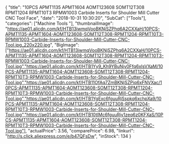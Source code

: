 {
	"title": "10PCS APMT1135 APMT1604 AOMT123608 SOMT12T308 RPMT1204 RPMT10T3 RPMW1003 Carbide Inserts for Shoulder Mill Cutter CNC Tool Face",
	"date": "2018-10-31 10:30:20",
	"SubCat": ["Tools"],
	"categories": ["Machine Tools "],
	"thumbnailImage": "https://ae01.alicdn.com/kf/HTB13iwmqVooBKNjSZPhq6A2CXXaH/10PCS-APMT1135-APMT1604-AOMT123608-SOMT12T308-RPMT1204-RPMT10T3-RPMW1003-Carbide-Inserts-for-Shoulder-Mill-Cutter-CNC-Tool.jpg_220x220.jpg",
	"BigImage": ["https://ae01.alicdn.com/kf/HTB13iwmqVooBKNjSZPhq6A2CXXaH/10PCS-APMT1135-APMT1604-AOMT123608-SOMT12T308-RPMT1204-RPMT10T3-RPMW1003-Carbide-Inserts-for-Shoulder-Mill-Cutter-CNC-Tool.jpg","https://ae01.alicdn.com/kf/HTB1Yy9_Kh9YBuNjy0Ffq6xIsVXaM/10PCS-APMT1135-APMT1604-AOMT123608-SOMT12T308-RPMT1204-RPMT10T3-RPMW1003-Carbide-Inserts-for-Shoulder-Mill-Cutter-CNC-Tool.jpg","https://ae01.alicdn.com/kf/HTB11OfAq7ZmBKNjSZPiq6xFNVXac/10PCS-APMT1135-APMT1604-AOMT123608-SOMT12T308-RPMT1204-RPMT10T3-RPMW1003-Carbide-Inserts-for-Shoulder-Mill-Cutter-CNC-Tool.jpg","https://ae01.alicdn.com/kf/HTB1YgExc6fguuRjSspkq6xchpXa9/10PCS-APMT1135-APMT1604-AOMT123608-SOMT12T308-RPMT1204-RPMT10T3-RPMW1003-Carbide-Inserts-for-Shoulder-Mill-Cutter-CNC-Tool.jpg","https://ae01.alicdn.com/kf/HTB10tIMc6fguuRjy1zeq6z0KFXaS/10PCS-APMT1135-APMT1604-AOMT123608-SOMT12T308-RPMT1204-RPMT10T3-RPMW1003-Carbide-Inserts-for-Shoulder-Mill-Cutter-CNC-Tool.jpg"],
	"actualPrice": 3.56,
	"comparePrice": 6.98,
	"linkurl": "http://s.click.aliexpress.com/e/b47QFsDw",
	"inStock": 134
}

